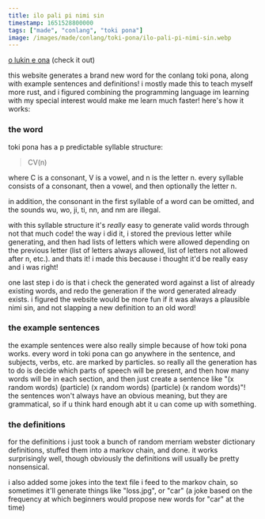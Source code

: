 ```yaml
---
title: ilo pali pi nimi sin
timestamp: 1651528800000
tags: ["made", "conlang", "toki pona"]
image: /images/made/conlang/toki-pona/ilo-pali-pi-nimi-sin.webp
---
```

[o lukin e ona](https://nimisin.kittycat.homes) (check it out)

this website generates a brand new word for the conlang toki pona, along with example sentences and definitions! i mostly made this to teach myself more rust, and i figured combining the programming language im learning with my special interest would make me learn much faster! here's how it works:

### the word
toki pona has a p predictable syllable structure:

> CV(n)

where C is a consonant, V is a vowel, and n is the letter n. every syllable consists of a consonant, then a vowel, and then optionally the letter n.

in addition, the consonant in the first syllable of a word can be omitted, and the sounds wu, wo, ji, ti, nn, and nm are illegal.

with this syllable structure it's *really* easy to generate valid words through not that much code! the way i did it, i stored the previous letter while generating, and then had lists of letters which were allowed depending on the previous letter (list of letters always allowed, list of letters not allowed after n, etc.). and thats it! i made this because i thought it'd be really easy and i was right!

one last step i do is that i check the generated word against a list of already existing words, and redo the generation if the word generated already exists. i figured the website would be more fun if it was always a plausible nimi sin, and not slapping a new definition to an old word!

### the example sentences
the example sentences were also really simple because of how toki pona works. every word in toki pona can go anywhere in the sentence, and subjects, verbs, etc. are marked by particles. so really all the generation has to do is decide which parts of speech will be present, and then how many words will be in each section, and then just create a sentence like "(x random words) (particle) (x random words) (particle) (x random words)"! the sentences won't always have an obvious meaning, but they are grammatical, so if u think hard enough abt it u can come up with something.

### the definitions
for the definitions i just took a bunch of random merriam webster dictionary definitions, stuffed them into a markov chain, and done. it works surprisingly well, though obviously the definitions will usually be pretty nonsensical.

i also added some jokes into the text file i feed to the markov chain, so sometimes it'll generate things like "loss.jpg", or "car" (a joke based on the frequency at which beginners would propose new words for "car" at the time)